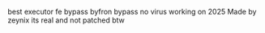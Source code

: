 best executor fe bypass byfron bypass no virus working on 2025
Made by zeynix its real and not patched btw
